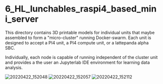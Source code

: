 # 6_HL_lunchables_raspi4_based_mini_server

This directory contains 3D printable models for individual units that maybe assembled to form a "micro-cluster" running Docker-swarm. Each unit is designed to accept a PI4 unit, a PI4 compute unit, or a lattepanda alpha SBC.

Individually, each node is capable of running independent of the cluster unit and provides a the user an Jupyterlab IDE environment for learning data analysis.

![20220422_152048](https://user-images.githubusercontent.com/46449131/164741253-aad60019-b78f-4afc-b950-d11ed57c3687.jpg)
![20220422_152057](https://user-images.githubusercontent.com/46449131/164741262-fc4ce264-1bb8-48b7-bf51-857205e3c1eb.jpg)
![20220422_152112](https://user-images.githubusercontent.com/46449131/164741263-698cf555-d088-4e0c-bf2c-398c2fed22b6.jpg)
